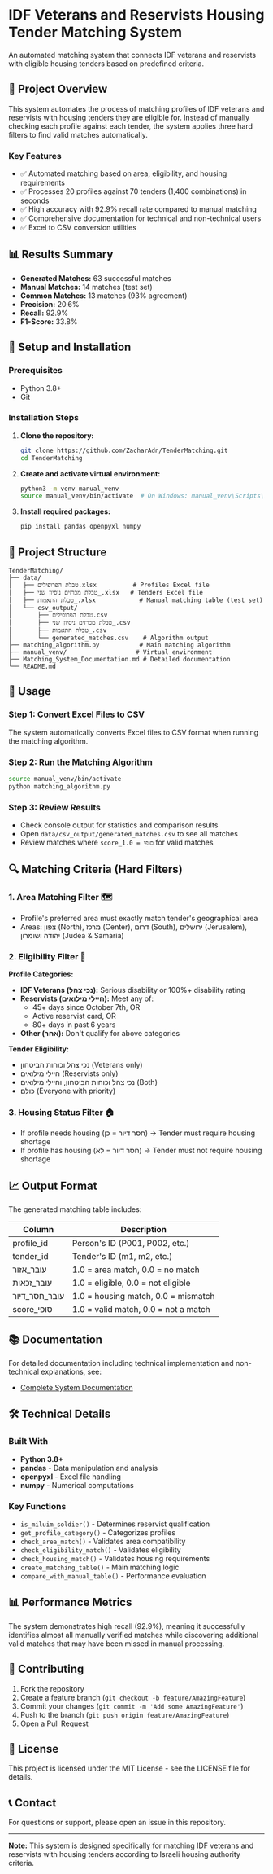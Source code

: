 # IDF Veterans and Reservists Housing Tender Matching System

An automated matching system that connects IDF veterans and reservists with eligible housing tenders based on predefined criteria.

## 🎯 Project Overview

This system automates the process of matching profiles of IDF veterans and reservists with housing tenders they are eligible for. Instead of manually checking each profile against each tender, the system applies three hard filters to find valid matches automatically.

### Key Features
- ✅ Automated matching based on area, eligibility, and housing requirements
- ✅ Processes 20 profiles against 70 tenders (1,400 combinations) in seconds
- ✅ High accuracy with 92.9% recall rate compared to manual matching
- ✅ Comprehensive documentation for technical and non-technical users
- ✅ Excel to CSV conversion utilities

## 📊 Results Summary

- **Generated Matches:** 63 successful matches
- **Manual Matches:** 14 matches (test set)
- **Common Matches:** 13 matches (93% agreement)
- **Precision:** 20.6%
- **Recall:** 92.9%
- **F1-Score:** 33.8%

## 🔧 Setup and Installation

### Prerequisites
- Python 3.8+
- Git

### Installation Steps

1. **Clone the repository:**
   ```bash
   git clone https://github.com/ZacharAdn/TenderMatching.git
   cd TenderMatching
   ```

2. **Create and activate virtual environment:**
   ```bash
   python3 -m venv manual_venv
   source manual_venv/bin/activate  # On Windows: manual_venv\Scripts\activate
   ```

3. **Install required packages:**
   ```bash
   pip install pandas openpyxl numpy
   ```

## 📁 Project Structure

```
TenderMatching/
├── data/
│   ├── טבלת הפרופילים.xlsx          # Profiles Excel file
│   ├── טבלת מכרזים ניסיון שני_.xlsx   # Tenders Excel file
│   ├── טבלת התאמות_.xlsx            # Manual matching table (test set)
│   └── csv_output/
│       ├── טבלת הפרופילים.csv
│       ├── טבלת מכרזים ניסיון שני_.csv
│       ├── טבלת התאמות_.csv
│       └── generated_matches.csv    # Algorithm output
├── matching_algorithm.py           # Main matching algorithm
├── manual_venv/                   # Virtual environment
├── Matching_System_Documentation.md # Detailed documentation
└── README.md
```

## 🚀 Usage

### Step 1: Convert Excel Files to CSV
The system automatically converts Excel files to CSV format when running the matching algorithm.

### Step 2: Run the Matching Algorithm
```bash
source manual_venv/bin/activate
python matching_algorithm.py
```

### Step 3: Review Results
- Check console output for statistics and comparison results
- Open `data/csv_output/generated_matches.csv` to see all matches
- Review matches where `score_סופי = 1.0` for valid matches

## 🔍 Matching Criteria (Hard Filters)

### 1. Area Matching Filter 🗺️
- Profile's preferred area must exactly match tender's geographical area
- Areas: צפון (North), מרכז (Center), דרום (South), ירושלים (Jerusalem), יהודה ושומרון (Judea & Samaria)

### 2. Eligibility Filter 👥
**Profile Categories:**
- **IDF Veterans (נכי צהל):** Serious disability or 100%+ disability rating
- **Reservists (חיילי מילואים):** Meet any of:
  - 45+ days since October 7th, OR
  - Active reservist card, OR
  - 80+ days in past 6 years
- **Other (אחר):** Don't qualify for above categories

**Tender Eligibility:**
- נכי צהל וכוחות הביטחון (Veterans only)
- חיילי מילואים (Reservists only)
- נכי צהל וכוחות הביטחון, וחיילי מילואים (Both)
- כולם (Everyone with priority)

### 3. Housing Status Filter 🏠
- If profile needs housing (חסר דיור = כן) → Tender must require housing shortage
- If profile has housing (חסר דיור = לא) → Tender must not require housing shortage

## 📈 Output Format

The generated matching table includes:

| Column | Description |
|--------|-------------|
| profile_id | Person's ID (P001, P002, etc.) |
| tender_id | Tender's ID (m1, m2, etc.) |
| עובר_אזור | 1.0 = area match, 0.0 = no match |
| עובר_זכאות | 1.0 = eligible, 0.0 = not eligible |
| עובר_חסר_דיור | 1.0 = housing match, 0.0 = mismatch |
| score_סופי | 1.0 = valid match, 0.0 = not a match |

## 📚 Documentation

For detailed documentation including technical implementation and non-technical explanations, see:
- [Complete System Documentation](Matching_System_Documentation.md)

## 🛠️ Technical Details

### Built With
- **Python 3.8+**
- **pandas** - Data manipulation and analysis
- **openpyxl** - Excel file handling
- **numpy** - Numerical computations

### Key Functions
- `is_miluim_soldier()` - Determines reservist qualification
- `get_profile_category()` - Categorizes profiles
- `check_area_match()` - Validates area compatibility
- `check_eligibility_match()` - Validates eligibility
- `check_housing_match()` - Validates housing requirements
- `create_matching_table()` - Main matching logic
- `compare_with_manual_table()` - Performance evaluation

## 📊 Performance Metrics

The system demonstrates high recall (92.9%), meaning it successfully identifies almost all manually verified matches while discovering additional valid matches that may have been missed in manual processing.

## 🤝 Contributing

1. Fork the repository
2. Create a feature branch (`git checkout -b feature/AmazingFeature`)
3. Commit your changes (`git commit -m 'Add some AmazingFeature'`)
4. Push to the branch (`git push origin feature/AmazingFeature`)
5. Open a Pull Request

## 📝 License

This project is licensed under the MIT License - see the LICENSE file for details.

## 📞 Contact

For questions or support, please open an issue in this repository.

---

**Note:** This system is designed specifically for matching IDF veterans and reservists with housing tenders according to Israeli housing authority criteria. 